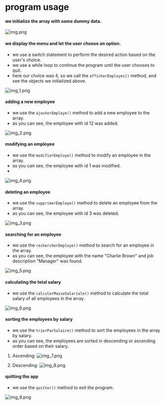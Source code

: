 
# program usage #

#### we initialize the array with some dummy data. ####

![img.png](img.png)

#### we display the menu and let the user choose an option. ####

- we use a switch statement to perform the desired action based on the user's choice. 
- we use a while loop to continue the program until the user chooses to quit.
- here our choice was 4, so we call the `afficherEmployes()` method, and see the objects we initialized above.

![img_1.png](img_1.png)

#### adding a new employee ####

- we use the `ajouterEmploye()` method to add a new employee to the array.
- as you can see, the employee with id 12 was added.

![img_2.png](img_2.png)

#### modifying an employee ####

- we use the `modifierEmploye()` method to modify an employee in the array.
- as you can see, the employee with id 1 was modified.
- 
![img_4.png](img_4.png)

#### deleting an employee ####

- we use the `supprimerEmploye()` method to delete an employee from the array.
- as you can see, the employee with id 3 was deleted.

![img_3.png](img_3.png)

#### searching for an employee ####

- we use the `rechercherEmploye()` method to search for an employee in the array.
- as you can see, the employee with the name "Charlie Brown" and job description "Manager" was found.

![img_5.png](img_5.png)

#### calculating the total salary ####

- we use the `calculerMasseSalariale()` method to calculate the total salary of all employees in the array.

![img_6.png](img_6.png)

#### sorting the employees by salary ####

- we use the `trierParSalaire()` method to sort the employees in the array by salary.
- as you can see, the employees are sorted in descending or ascending order based on their salary.

1. Ascending:
![img_7.png](img_7.png)

2. Descending:
![img_8.png](img_8.png)

#### quitting the app ####

- we use the `quitter()` method to exit the program.

![img_9.png](img_9.png)